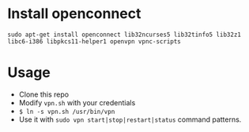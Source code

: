 # Install openconnect
`sudo apt-get install openconnect lib32ncurses5 lib32tinfo5 lib32z1 libc6-i386 libpkcs11-helper1 openvpn vpnc-scripts`

# Usage

* Clone this repo
* Modify `vpn.sh` with your credentials
* `$ ln -s vpn.sh /usr/bin/vpn`
* Use it with `sudo vpn start|stop|restart|status` command patterns.
